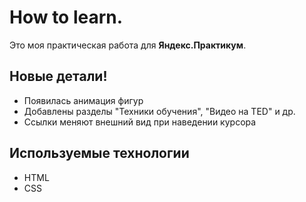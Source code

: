 # How to learn.

Это моя практическая работа для **Яндекс.Практикум**.

## Новые детали!
- Появилась анимация фигур
- Добавлены разделы "Техники обучения", "Видео нa TED" и др.
- Ссылки меняют внешний вид при наведении курсора

## Используемые технологии
- HTML
- CSS
